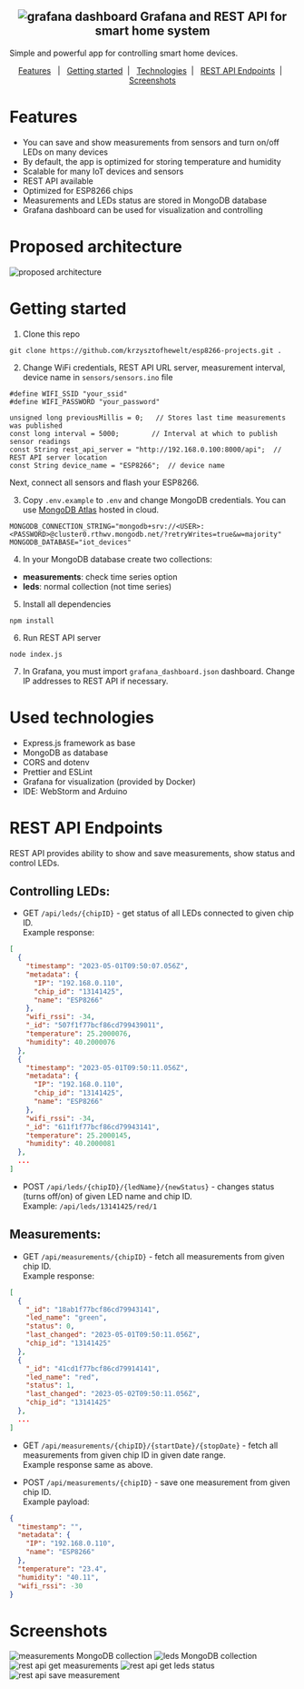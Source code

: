 <h2 align="center">
    <img src="screenshots/grafana.png" alt="grafana dashboard">
    Grafana and REST API for smart home system 
</h2>

Simple and powerful app for controlling smart home devices.

<p align="center">
    <a href="#features">Features</a>&nbsp;&nbsp; | &nbsp;
    <a href="#getting-started">Getting started</a>&nbsp; | &nbsp;
    <a href="#used-technologies">Technologies</a>&nbsp; | &nbsp;
    <a href="#rest-api-endpoints">REST API Endpoints</a>&nbsp; | &nbsp;
    <a href="#screenshots">Screenshots</a>
</p>

# Features
* You can save and show measurements from sensors and turn on/off LEDs on many devices
* By default, the app is optimized for storing temperature and humidity
* Scalable for many IoT devices and sensors
* REST API available
* Optimized for ESP8266 chips
* Measurements and LEDs status are stored in MongoDB database
* Grafana dashboard can be used for visualization and controlling


# Proposed architecture
<img src="screenshots/architecture.png" alt="proposed architecture">


# Getting started
1. Clone this repo
```
git clone https://github.com/krzysztofhewelt/esp8266-projects.git .
```

2. Change WiFi credentials, REST API URL server, measurement interval, device name in ``sensors/sensors.ino`` file
```
#define WIFI_SSID "your_ssid"
#define WIFI_PASSWORD "your_password"

unsigned long previousMillis = 0;   // Stores last time measurements was published
const long interval = 5000;        // Interval at which to publish sensor readings
const String rest_api_server = "http://192.168.0.100:8000/api";  // REST API server location
const String device_name = "ESP8266";  // device name
```
Next, connect all sensors and flash your ESP8266.

3. Copy ``.env.example`` to ``.env`` and change MongoDB credentials. You can use [MongoDB Atlas](https://www.mongodb.com/atlas/database) hosted in cloud.
```
MONGODB_CONNECTION_STRING="mongodb+srv://<USER>:<PASSWORD>@cluster0.rthwv.mongodb.net/?retryWrites=true&w=majority"
MONGODB_DATABASE="iot_devices"
```

4. In your MongoDB database create two collections:
* **measurements**: check time series option
* **leds**: normal collection (not time series)

5. Install all dependencies
```
npm install
```

6. Run REST API server
```
node index.js
```

7. In Grafana, you must import ``grafana_dashboard.json`` dashboard. Change IP addresses to REST API if necessary.

# Used technologies
* Express.js framework as base
* MongoDB as database
* CORS and dotenv
* Prettier and ESLint
* Grafana for visualization (provided by Docker)
* IDE: WebStorm and Arduino


# REST API Endpoints
REST API provides ability to show and save measurements, show status and control LEDs. 

## Controlling LEDs:
* GET `/api/leds/{chipID}` - get status of all LEDs connected to given chip ID. \
Example response:
```json
[
  {
    "timestamp": "2023-05-01T09:50:07.056Z",
    "metadata": {
      "IP": "192.168.0.110",
      "chip_id": "13141425",
      "name": "ESP8266"
    },
    "wifi_rssi": -34,
    "_id": "507f1f77bcf86cd799439011",
    "temperature": 25.2000076,
    "humidity": 40.2000076
  },
  {
    "timestamp": "2023-05-01T09:50:11.056Z",
    "metadata": {
      "IP": "192.168.0.110",
      "chip_id": "13141425",
      "name": "ESP8266"
    },
    "wifi_rssi": -34,
    "_id": "611f1f77bcf86cd79943141",
    "temperature": 25.2000145,
    "humidity": 40.2000081
  },
  ...
]
```

* POST `/api/leds/{chipID}/{ledName}/{newStatus}` - changes status (turns off/on) of given LED name and chip ID. \
Example: `/api/leds/13141425/red/1`

## Measurements:
* GET `/api/measurements/{chipID}` - fetch all measurements from given chip ID. \
Example response:
```json
[
  {
    "_id": "18ab1f77bcf86cd79943141",
    "led_name": "green",
    "status": 0,
    "last_changed": "2023-05-01T09:50:11.056Z",
    "chip_id": "13141425"
  },
  {
    "_id": "41cd1f77bcf86cd79914141",
    "led_name": "red",
    "status": 1,
    "last_changed": "2023-05-02T09:50:11.056Z",
    "chip_id": "13141425"
  },
  ...
]
```

* GET `/api/measurements/{chipID}/{startDate}/{stopDate}` - fetch all measurements from given chip ID in given date range. \
Example response same as above.

* POST `/api/measurements/{chipID}` - save one measurement from given chip ID. \
Example payload:
```json
{
  "timestamp": "",
  "metadata": {
    "IP": "192.168.0.110",
    "name": "ESP8266"
  },
  "temperature": "23.4",
  "humidity": "40.11",
  "wifi_rssi": -30
}
```

# Screenshots

<img src="screenshots/mongo_measurements.png" alt="measurements MongoDB collection">
<img src="screenshots/mongo_leds.png" alt="leds MongoDB collection">
<img src="screenshots/postman_get_measurements.png" alt="rest api get measurements">
<img src="screenshots/postman_get_leds.png" alt="rest api get leds status">
<img src="screenshots/postman_save_measurement.png" alt="rest api save measurement">
